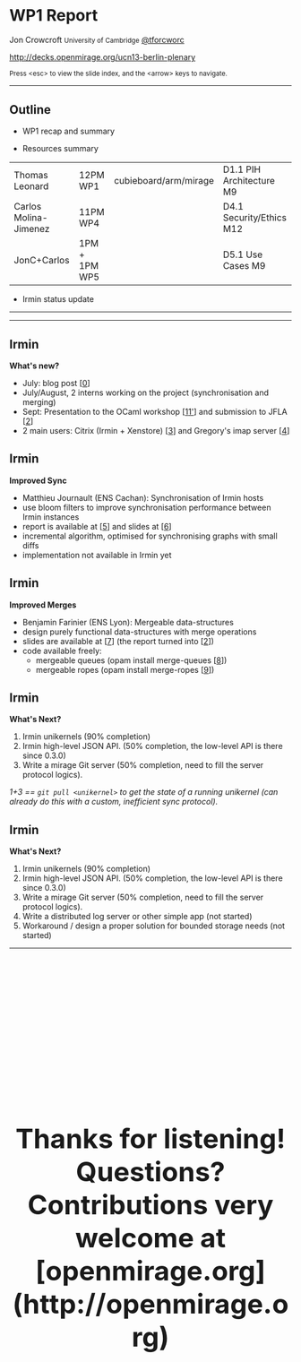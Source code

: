 <!-- .slide: class="title" -->

<p style="padding: 5ex 0"> </p>

# WP1 Report

Jon Crowcroft <small>University of Cambridge</small>
[@tforcworc](https://twitter.com/tforcworc)

<http://decks.openmirage.org/ucn13-berlin-plenary>

<small>
  Press &lt;esc&gt; to view the slide index, and the &lt;arrow&gt; keys to
  navigate.
</small>


----

## Outline

+ WP1 recap and summary

+ Resources summary
<i>
<div style="font-size: smaller">
<table>
<tr>
<td>Thomas Leonard</td><td>12PM WP1</td><td>cubieboard/arm/mirage</td><td>D1.1 PIH Architecture M9</td>
</tr><tr>
<td>Carlos Molina-Jimenez</td><td>11PM WP4</td><td></td><td>D4.1 Security/Ethics M12</td>
</tr><tr>
<td>JonC+Carlos</td><td>1PM + 1PM WP5</td><td></td><td>D5.1 Use Cases M9</td>
</tr></table>
</div>
</i>

+ Irmin status update


----

<p class="stretch center">
  <object data="ucn-wp1.txt"
    type="text/plain"
    width="980px" height="620px">
  </object>
</p>


<p class="stretch center">
  <object data="ucn-wp1.1.pdf#zoom=50%"
    type="application/pdf"
    width="980px" height="620px">
  </object>
</p>


----

## Irmin

**What's new?**

- July: blog post [[0][]]
- July/August, 2 interns working on the project (synchronisation and merging)
- Sept: Presentation to the OCaml workshop [[1][][1'][]] and submission to
  JFLA [[2][]]
- 2 main users: Citrix (Irmin + Xenstore) [[3][]] and Gregory's imap server
  [[4][]]

[0]: http://openmirage.org/blog/introducing-irmin
[1]: https://ocaml.org/meetings/ocaml/2014/ocaml2014_11.pdf
[1']: https://ocaml.org/meetings/ocaml/2014/irmin-slides.pdf
[2]: http://gazagnaire.org/pub/JFLA14-draft.pdf
[3]: http://openmirage.org/blog/introducing-irmin-in-xenstore
[4]: https://github.com/gregtatcam/imaplet-lwt


## Irmin

**Improved Sync**

- Matthieu Journault (ENS Cachan): Synchronisation of Irmin hosts
- use bloom filters to improve synchronisation performance between Irmin
  instances
- report is available at [[5][]] and slides at [[6][]]
- incremental algorithm, optimised for synchronising graphs with small diffs
- implementation not available in Irmin yet

[5]: http://gazagnaire.org/pub/2014.08.irmin-sync.pdf
[6]: http://gazagnaire.org/pub/2014.08.irmin-sync-slides.pdf


## Irmin

**Improved Merges**

- Benjamin Farinier (ENS Lyon): Mergeable data-structures
- design purely functional data-structures with merge operations
- slides are available at [[7][]] (the report turned into [[2][]])
- code available freely:
  - mergeable queues (opam install merge-queues [[8][]])
  - mergeable ropes (opam install merge-ropes [[9][]])

[2]: http://gazagnaire.org/pub/JFLA14-draft.pdf
[7]: http://gazagnaire.org/pub/2014.08.irmin-merge-slides.pdf
[8]: https://github.com/mirage/merge-queues
[9]: https://github.com/mirage/merge-ropes


## Irmin

**What's Next?**

1. Irmin unikernels (90% completion)
2. Irmin high-level JSON API. (50% completion, the low-level API is there since
   0.3.0)
3. Write a mirage Git server (50% completion, need to fill the server protocol
   logics).

_1+3 == `git pull <unikernel>` to get the state of a running unikernel
(can already do this with a custom, inefficient sync protocol)._


## Irmin

**What's Next?**

1. Irmin unikernels (90% completion)
2. Irmin high-level JSON API. (50% completion, the low-level API is there since
   0.3.0)
3. Write a mirage Git server (50% completion, need to fill the server protocol
   logics).
4. Write a distributed log server or other simple app (not started)
5. Workaround / design a proper solution for bounded storage needs (not started)


----

<p style="font-size: 48px; font-weight: bold;
          display: float; padding: 10ex 0; text-align: center">
  Thanks for listening! Questions?
  <br />
  Contributions very welcome at [openmirage.org](http://openmirage.org)
</p>
